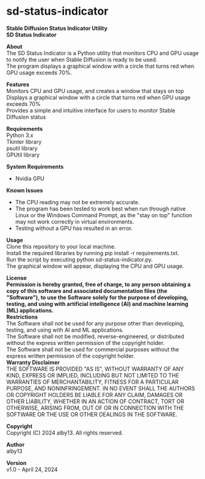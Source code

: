 # sd-status-indicator  
**Stable Diffusion Status Indicator Utility**  
**SD Status Indicator**  
  
**About**  
The SD Status Indicator is a Python utility that monitors CPU and GPU usage to notify the user when Stable Diffusion is ready to be used.  
The program displays a graphical window with a circle that turns red when GPU usage exceeds 70%.  
  
**Features**  
Monitors CPU and GPU usage, and creates a window that stays on top  
Displays a graphical window with a circle that turns red when GPU usage exceeds 70%  
Provides a simple and intuitive interface for users to monitor Stable Diffusion status  
  
**Requirements**  
Python 3.x  
Tkinter library  
psutil library  
GPUtil library  
  
**System Requirements**  
- Nvidia GPU  
  
**Known Issues**  
- The CPU reading may not be extremely accurate.  
- The program has been tested to work best when run through native Linux or the Windows Command Prompt, as the "stay on top" function may not work correctly in virtual environments.  
- Testing without a GPU has resulted in an error.
  
**Usage**  
Clone this repository to your local machine.  
Install the required libraries by running pip install -r requirements.txt.  
Run the script by executing python sd-status-indicator.py.  
The graphical window will appear, displaying the CPU and GPU usage.  
  
**License**  
**Permission is hereby granted, free of charge, to any person obtaining a copy of this software and associated documentation files (the "Software"), to use the Software solely for the purpose of developing, testing, and using with artificial intelligence (AI) and machine learning (ML) applications.**  
**Restrictions**  
The Software shall not be used for any purpose other than developing, testing, and using with AI and ML applications.  
The Software shall not be modified, reverse-engineered, or distributed without the express written permission of the copyright holder.  
The Software shall not be used for commercial purposes without the express written permission of the copyright holder.  
**Warranty Disclaimer**  
THE SOFTWARE IS PROVIDED "AS IS", WITHOUT WARRANTY OF ANY KIND, EXPRESS OR IMPLIED, INCLUDING BUT NOT LIMITED TO THE WARRANTIES OF MERCHANTABILITY, FITNESS FOR A PARTICULAR PURPOSE, AND NONINFRINGEMENT. IN NO EVENT SHALL THE AUTHORS OR COPYRIGHT HOLDERS BE LIABLE FOR ANY CLAIM, DAMAGES OR OTHER LIABILITY, WHETHER IN AN ACTION OF CONTRACT, TORT OR OTHERWISE, ARISING FROM, OUT OF OR IN CONNECTION WITH THE SOFTWARE OR THE USE OR OTHER DEALINGS IN THE SOFTWARE.  
  
**Copyright**  
Copyright (C) 2024 alby13. All rights reserved.  
  
**Author**  
alby13  
  
**Version**  
v1.0 - April 24, 2024  
